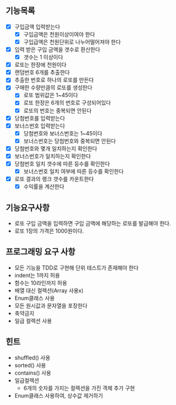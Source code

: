 ## 기능목록

- [x] 구입금액 입력받는다
  - [x] 구입금액은 천원이상이여야 한다
  - [x] 구입급액은 천원단위로 나누어떨어져야 한다
- [x] 입력 받은 구입 금액을 갯수로 환산한다
  - [x] 갯수는 1 이상이다
- [x] 로또는 한장에 천원이다
- [x] 랜덤번호 6개를 추출한다 
- [x] 추출한 번호로 하나의 로또를 만든다
- [x] 구매한 수량만큼의 로또를 생성한다
    - [x] 로또 범위값은 1~45이다
    - [x] 로또 한장은 6개의 번호로 구성되어있다
    - [x] 로또의 번호는 중복되면 안된다
- [x] 당첨번호를 입력받는다
- [x] 보너스번호 입력받는다
  - [x] 당첨번호와 보너스번호는 1~45이다
  - [x] 보너스번호는 당첨번호와 중복되면 안된다
- [x] 당첨번호와 몇개 일치하는지 확인한다
- [x] 보너스번호가 일치하는지 확인한다
- [x] 당첨번호 일치 갯수에 따른 등수를 확인한다
  - [x] 보너스번호 일치 여부에 따른 등수를 확인한다
- [x] 로또 결과의 랭크 갯수를 카운트한다
  - [x] 수익률을 계산한다

## 기능요구사항

- 로또 구입 금액을 입력하면 구입 금액에 해당하는 로또를 발급해야 한다.
- 로또 1장의 가격은 1000원이다.

## 프로그래밍 요구 사항

- 모든 기능을 TDD로 구현해 단위 테스트가 존재해야 한다
- indent는 1까지 허용
- 함수는 10라인까지 허용
- 배열 대신 컬렉션(Array 사용x)
- Enum클래스 사용
- 모든 원시값과 문자열을 포장한다
- 축약금지
- 일급 컬렉션 사용

## 힌트

- shuffled() 사용
- sorted() 사용
- contains() 사용
- 일급컬렉션
    - 6개의 숫자를 가지는 컬렉션을 가진 객체 추가 구현
- Enum클래스 사용하여, 상수값 제거하기
